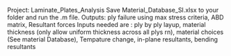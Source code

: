 Project: Laminate_Plates_Analysis
Save Material_Database_SI.xlsx to your folder and run the .m file. 
Outputs: ply failure using max stress criteria, ABD matrix, Resultant forces
Inputs needed are : ply by ply layup, material thickness (only allow uniform thickness across all plys rn),  material choices (See material Database), Tempature change, in-plane resultants, bending resultants
